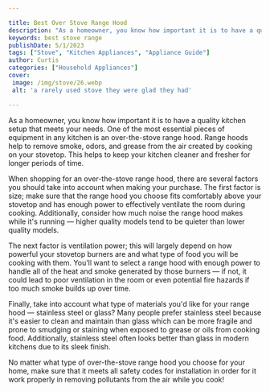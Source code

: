 ```yaml
---

title: Best Over Stove Range Hood
description: "As a homeowner, you know how important it is to have a quality kitchen setup that meets your needs. One of the most essential piec...scroll on and keep learning"
keywords: best stove range
publishDate: 5/1/2023
tags: ["Stove", "Kitchen Appliances", "Appliance Guide"]
author: Curtis
categories: ["Household Appliances"]
cover: 
 image: /img/stove/26.webp
 alt: 'a rarely used stove they were glad they had'

---
```


As a homeowner, you know how important it is to have a quality kitchen setup that meets your needs. One of the most essential pieces of equipment in any kitchen is an over-the-stove range hood. Range hoods help to remove smoke, odors, and grease from the air created by cooking on your stovetop. This helps to keep your kitchen cleaner and fresher for longer periods of time. 

When shopping for an over-the-stove range hood, there are several factors you should take into account when making your purchase. The first factor is size; make sure that the range hood you choose fits comfortably above your stovetop and has enough power to effectively ventilate the room during cooking. Additionally, consider how much noise the range hood makes while it's running — higher quality models tend to be quieter than lower quality models. 

The next factor is ventilation power; this will largely depend on how powerful your stovetop burners are and what type of food you will be cooking with them. You'll want to select a range hood with enough power to handle all of the heat and smoke generated by those burners — if not, it could lead to poor ventilation in the room or even potential fire hazards if too much smoke builds up over time. 

Finally, take into account what type of materials you'd like for your range hood — stainless steel or glass? Many people prefer stainless steel because it's easier to clean and maintain than glass which can be more fragile and prone to smudging or staining when exposed to grease or oils from cooking food. Additionally, stainless steel often looks better than glass in modern kitchens due to its sleek finish. 

No matter what type of over-the-stove range hood you choose for your home, make sure that it meets all safety codes for installation in order for it work properly in removing pollutants from the air while you cook!
